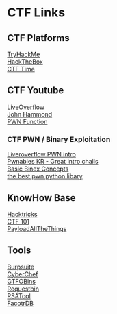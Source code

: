 # CTF Links

## CTF Platforms
[TryHackMe](https://tryhackme.com) </br>
[HackTheBox](https://hackthebox.com)</br>
[CTF Time](https://ctftime.org)</br>


## CTF Youtube
[LiveOverflow](https://www.youtube.com/@LiveOverflow)</br>
[John Hammond](https://www.youtube.com/@_JohnHammond)</br>
[PWN Function](https://www.youtube.com/@PwnFunction)</br>

### CTF PWN / Binary Exploitation
[Liveroverflow PWN intro](https://www.youtube.com/watch?v=iyAyN3GFM7A&list=PLhixgUqwRTjxglIswKp9mpkfPNfHkzyeN&pp=iAQB)</br>
[Pwnables KR - Great intro challs](https.//pwnable.kr)</br>
[Basic Binex Concepts](https://ctf101.org/binary-exploitation/overview/)</br>
[the best pwn python libary](https://docs.pwntools.com/en/stable/)</br>

## KnowHow Base
[Hacktricks](https://book.hacktricks.xyz/welcome/readme)</br>
[CTF 101](https://ctf101.org/)</br>
[PayloadAllTheThings](https://github.com/swisskyrepo/PayloadsAllTheThings)</br>

## Tools
[Burpsuite](https://portswigger.net/burp/communitydownload)</br>
[CyberChef](https://gchq.github.io/CyberChef/)</br>
[GTFOBins](https://gtfobins.github.io/)</br>
[Requestbin](https://pipedream.com/)</br>
[RSATool](https://www.tausquared.net/pages/ctf/rsa.html)</br>
[FacotrDB](http://www.factordb.com/)</br>
